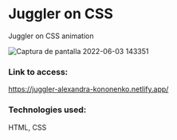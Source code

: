 # Juggler on CSS 

Juggler on CSS animation

![Captura de pantalla 2022-06-03 143351](https://user-images.githubusercontent.com/92441983/172070615-871875d1-37e2-4023-b8c5-d5da0831fea5.png)


### Link to access:

https://juggler-alexandra-kononenko.netlify.app/


### Technologies used:

HTML, CSS
